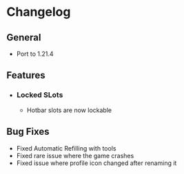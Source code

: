# Changelog

## General  
- Port to 1.21.4

## Features
- ### Locked SLots
    - Hotbar slots are now lockable

## Bug Fixes
- Fixed Automatic Refilling with tools
- Fixed rare issue where the game crashes
- Fixed issue where profile icon changed after renaming it